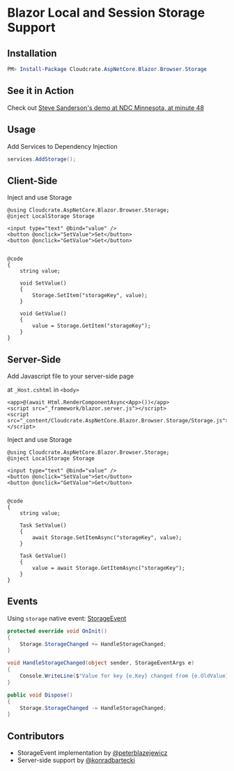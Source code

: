 
# Blazor Local and Session Storage Support

## Installation

```powershell
PM> Install-Package Cloudcrate.AspNetCore.Blazor.Browser.Storage
```

## See it in Action

Check out [Steve Sanderson's demo at NDC Minnesota, at minute 48](https://youtu.be/JU-6pAxqAa4?t=2875)

## Usage

Add Services to Dependency Injection

```csharp
services.AddStorage();
```

## Client-Side

Inject and use Storage

```razor
@using Cloudcrate.AspNetCore.Blazor.Browser.Storage;
@inject LocalStorage Storage

<input type="text" @bind="value" />
<button @onclick="SetValue">Set</button>
<button @onclick="GetValue">Get</button>


@code
{
    string value;

    void SetValue()
    {
        Storage.SetItem("storageKey", value);
    }

    void GetValue()
    {
        value = Storage.GetItem("storageKey");
    }
}
```

## Server-Side

Add Javascript file to your server-side page

at `_Host.cshtml` in `<body>`
```
<app>@(await Html.RenderComponentAsync<App>())</app>
<script src="_framework/blazor.server.js"></script>
<script src="_content/Cloudcrate.AspNetCore.Blazor.Browser.Storage/Storage.js"></script>
```

Inject and use Storage

```razor
@using Cloudcrate.AspNetCore.Blazor.Browser.Storage;
@inject LocalStorage Storage

<input type="text" @bind="value" />
<button @onclick="SetValue">Set</button>
<button @onclick="GetValue">Get</button>


@code
{
    string value;

    Task SetValue()
    {
        await Storage.SetItemAsync("storageKey", value);
    }

    Task GetValue()
    {
        value = await Storage.GetItemAsync("storageKey");
    }
}
```

## Events

Using `storage` native event: [StorageEvent](https://developer.mozilla.org/en-US/docs/Web/API/StorageEvent)

```csharp
protected override void OnInit()
{
    Storage.StorageChanged += HandleStorageChanged;
}

void HandleStorageChanged(object sender, StorageEventArgs e)  
{  
    Console.WriteLine($"Value for key {e.Key} changed from {e.OldValue} to {e.NewValue}");
} 

public void Dispose()
{
    Storage.StorageChanged -= HandleStorageChanged;
}
```

## Contributors

* StorageEvent implementation by [@peterblazejewicz](https://github.com/peterblazejewicz)
* Server-side support by [@konradbartecki](https://github.com/konradbartecki/)